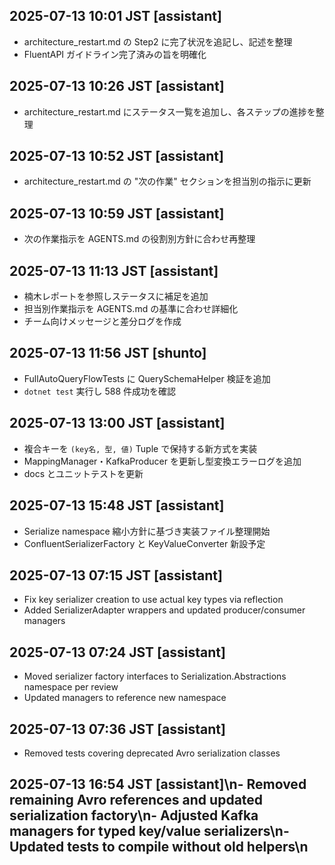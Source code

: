 ## 2025-07-13 10:01 JST [assistant]
- architecture_restart.md の Step2 に完了状況を追記し、記述を整理
- FluentAPI ガイドライン完了済みの旨を明確化

## 2025-07-13 10:26 JST [assistant]
- architecture_restart.md にステータス一覧を追加し、各ステップの進捗を整理
 
## 2025-07-13 10:52 JST [assistant]
- architecture_restart.md の "次の作業" セクションを担当別の指示に更新
## 2025-07-13 10:59 JST [assistant]
- 次の作業指示を AGENTS.md の役割別方針に合わせ再整理
## 2025-07-13 11:13 JST [assistant]
- 楠木レポートを参照しステータスに補足を追加
- 担当別作業指示を AGENTS.md の基準に合わせ詳細化
- チーム向けメッセージと差分ログを作成
## 2025-07-13 11:56 JST [shunto]
- FullAutoQueryFlowTests に QuerySchemaHelper 検証を追加
- `dotnet test` 実行し 588 件成功を確認

## 2025-07-13 13:00 JST [assistant]
- 複合キーを `(key名, 型, 値)` Tuple で保持する新方式を実装
- MappingManager・KafkaProducer を更新し型変換エラーログを追加
- docs とユニットテストを更新

## 2025-07-13 15:48 JST [assistant]
- Serialize namespace 縮小方針に基づき実装ファイル整理開始
- ConfluentSerializerFactory と KeyValueConverter 新設予定
## 2025-07-13 07:15 JST [assistant]
- Fix key serializer creation to use actual key types via reflection
- Added SerializerAdapter wrappers and updated producer/consumer managers
## 2025-07-13 07:24 JST [assistant]
- Moved serializer factory interfaces to Serialization.Abstractions namespace per review
- Updated managers to reference new namespace

## 2025-07-13 07:36 JST [assistant]
- Removed tests covering deprecated Avro serialization classes
## 2025-07-13 16:54 JST [assistant]\n- Removed remaining Avro references and updated serialization factory\n- Adjusted Kafka managers for typed key/value serializers\n- Updated tests to compile without old helpers\n
